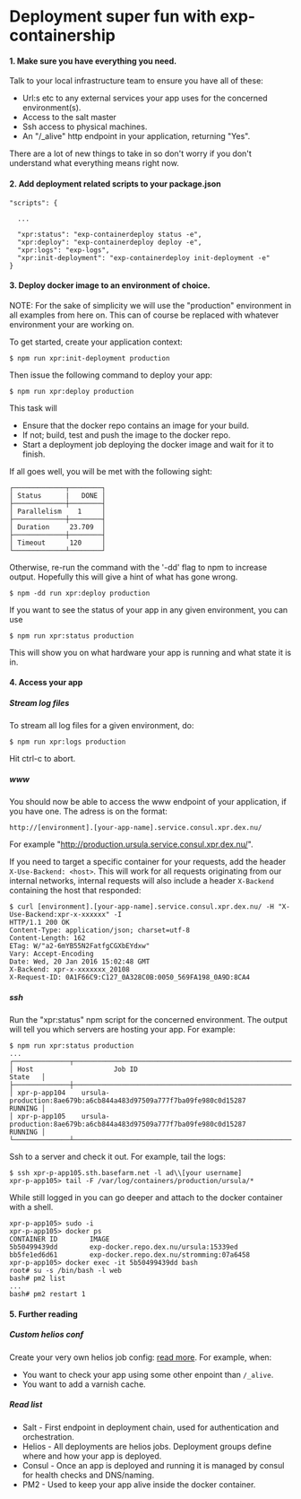 # Deployment super fun with exp-containership

#### 1. Make sure you have everything you need.

Talk to your local infrastructure team to ensure you have all of these:

* Url:s etc to any external services your app uses for the concerned environment(s).
* Access to the salt master
* Ssh access to physical machines.
* An "/_alive" http endpoint in your application, returning "Yes".

There are a lot of new things to take in so don't worry if you don't understand what everything means right now.

#### 2. Add deployment related scripts to your package.json

```
"scripts": {

  ...

  "xpr:status": "exp-containerdeploy status -e",
  "xpr:deploy": "exp-containerdeploy deploy -e",
  "xpr:logs": "exp-logs",
  "xpr:init-deployment": "exp-containerdeploy init-deployment -e"
}
```

#### 3. Deploy docker image to an environment of choice.

NOTE: For the sake of simplicity we will use the "production" environment in all examples from here on.
This can of course be replaced with whatever environment your are working on.

To get started, create your application context:

```
$ npm run xpr:init-deployment production
```

Then issue the following command to deploy your app:

```
$ npm run xpr:deploy production
```

This task will

* Ensure that the docker repo contains an image for your build. 
* If not; build, test and push the image to the docker repo.
* Start a deployment job deploying the docker image and wait for it to finish.

If all goes well, you will be met with the following sight:

```
┌─────────────┬────────┐
│ Status      |   DONE │
├─────────────┼────────┤
│ Parallelism    1     │
├─────────────┼────────┤
│ Duration     23.709  │
├─────────────┼────────┤
│ Timeout      120     │
└─────────────┴────────┘
```

Otherwise, re-run the command with the '-dd' flag to npm to increase output. Hopefully this will give a hint of what has gone wrong.

```
$ npm -dd run xpr:deploy production
```

If you want to see the status of your app in any given environment, you can use

```
$ npm run xpr:status production
```

This will show you on what hardware your app is running and what state it is in.

#### 4. Access your app

##### Stream log files

To stream all log files for a given environment, do:

```
$ npm run xpr:logs production
```

Hit ctrl-c to abort.

##### www

You should now be able to access the www endpoint of your application, if you have one. The adress is on the format:
```
http://[environment].[your-app-name].service.consul.xpr.dex.nu/
```
For example "http://production.ursula.service.consul.xpr.dex.nu/".

If you need to target a specific container for your requests, add the header `X-Use-Backend: <host>`. This will work for all requests originating from our internal networks, internal requests will also include a header `X-Backend` containing the host that responded:
```
$ curl [environment].[your-app-name].service.consul.xpr.dex.nu/ -H "X-Use-Backend:xpr-x-xxxxxx" -I
HTTP/1.1 200 OK
Content-Type: application/json; charset=utf-8
Content-Length: 162
ETag: W/"a2-6mYB55N2FatfgCGXbEYdxw"
Vary: Accept-Encoding
Date: Wed, 20 Jan 2016 15:02:48 GMT
X-Backend: xpr-x-xxxxxxx_20108
X-Request-ID: 0A1F66C9:C127_0A328C0B:0050_569FA198_0A9D:8CA4
```

##### ssh

Run the "xpr:status" npm script for the concerned environment. The output will tell you which servers are hosting your app.
For example:
```
$ npm run xpr:status production
...
┌──────────────┬────────────────────────────────────────────────────────────────────┬─────────┐
│ Host                    Job ID                                                               State   │
├──────────────┼────────────────────────────────────────────────────────────────────┼─────────┤
│ xpr-p-app104    ursula-production:8ae679b:a6cb844a483d97509a777f7ba09fe980c0d15287           RUNNING │
│ xpr-p-app105    ursula-production:8ae679b:a6cb844a483d97509a777f7ba09fe980c0d15287           RUNNING │
└──────────────┴────────────────────────────────────────────────────────────────────┴─────────┘
```

Ssh to a server and check it out. For example, tail the logs: 
```
$ ssh xpr-p-app105.sth.basefarm.net -l ad\\[your username]
xpr-p-app105> tail -F /var/log/containers/production/ursula/*
```

While still logged in you can go deeper and attach to the docker container with a shell.
```
xpr-p-app105> sudo -i
xpr-p-app105> docker ps 
CONTAINER ID        IMAGE                                               
5b50499439dd        exp-docker.repo.dex.nu/ursula:15339ed         
bb5fe1ed6d61        exp-docker.repo.dex.nu/stromming:07a6458
xpr-p-app105> docker exec -it 5b50499439dd bash
root# su -s /bin/bash -l web
bash# pm2 list
...
bash# pm2 restart 1
```

#### 5. Further reading

##### Custom helios conf

Create your very own helios job config: [read more](README.md#helios-job-file-optional). For example, when:
* You want to check your app using some other enpoint than `/_alive`.
* You want to add a varnish cache.

##### Read list

* Salt - First endpoint in deployment chain, used for authentication and orchestration.
* Helios - All deployments are helios jobs. Deployment groups define where and how your app is deployed. 
* Consul - Once an app is deployed and running it is managed by consul for health checks and DNS/naming.
* PM2 - Used to keep your app alive inside the docker container.
